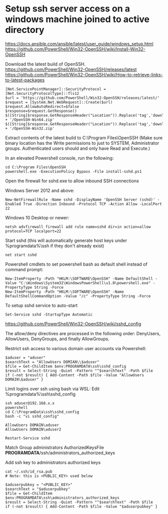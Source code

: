 # Setup ssh server access on a windows machine joined to active directory

https://docs.ansible.com/ansible/latest/user_guide/windows_setup.html
https://github.com/PowerShell/Win32-OpenSSH/wiki/Install-Win32-OpenSSH


Download the latest build of OpenSSH.
https://github.com/PowerShell/Win32-OpenSSH/releases/latest
https://github.com/PowerShell/Win32-OpenSSH/wiki/How-to-retrieve-links-to-latest-packages
```
[Net.ServicePointManager]::SecurityProtocol = [Net.SecurityProtocolType]::Tls12
$url = 'https://github.com/PowerShell/Win32-OpenSSH/releases/latest/'
$request = [System.Net.WebRequest]::Create($url)
$request.AllowAutoRedirect=$false
$response=$request.GetResponse()
$([String]$response.GetResponseHeader("Location")).Replace('tag','download') + '/OpenSSH-Win64.zip'  
$([String]$response.GetResponseHeader("Location")).Replace('tag','download') + '/OpenSSH-Win32.zip'
```

Extract contents of the latest build to C:\Program Files\OpenSSH (Make sure binary location has the Write permissions to just to SYSTEM, Administrator groups. Authenticated users should and only have Read and Execute.)

In an elevated Powershell console, run the following:
```
cd C:\Program Files\OpenSSH
powershell.exe -ExecutionPolicy Bypass -File install-sshd.ps1
```

Open the firewall for sshd.exe to allow inbound SSH connections

Windows Server 2012 and above:
```
New-NetFirewallRule -Name sshd -DisplayName 'OpenSSH Server (sshd)' -Enabled True -Direction Inbound -Protocol TCP -Action Allow -LocalPort 22
```

Windows 10 Desktop or newer:
```
netsh advfirewall firewall add rule name=sshd dir=in action=allow protocol=TCP localport=22
```

Start sshd (this will automatically generate host keys under %programdata%\ssh if they don't already exist)
```
net start sshd
```

Powershell cmdlets to set powershell bash as default shell instead of command prompt:
```
New-ItemProperty -Path "HKLM:\SOFTWARE\OpenSSH" -Name DefaultShell -Value "C:\Windows\System32\WindowsPowerShell\v1.0\powershell.exe" -PropertyType String -Force
New-ItemProperty -Path "HKLM:\SOFTWARE\OpenSSH" -Name DefaultShellCommandOption -Value "/c" -PropertyType String -Force
```

To setup sshd service to auto-start
```
Set-Service sshd -StartupType Automatic
```


https://github.com/PowerShell/Win32-OpenSSH/wiki/sshd_config

The allow/deny directives are processed in the following order: DenyUsers, AllowUsers, DenyGroups, and finally AllowGroups.


Restrict ssh access to various domain user accounts via Powershell:
```
$aduser = "aduser"
$searchText = "AllowUsers DOMIAN\\$aduser"
$file = Get-ChildItem $env:PROGRAMDATA\ssh\sshd_config
$result = Select-String -Quiet -Pattern "^$searchText" -Path $file
if (-not $result) { Add-Content -Path $file -Value "AllowUsers DOMAIN\$aduser" }
```


Limit logins over ssh using bash via WSL:
Edit %programdata%\ssh\sshd_config
```
ssh aduser@192.168.x.x
powershell
cd C:\ProgramData\ssh\sshd_config
bash -c "vi sshd_config"
```

```
AllowUsers DOMAIN\aduser
AllowUsers DOMAIN\aduser2
```

```
Restart-Service sshd
```


Match Group administrators
       AuthorizedKeysFile __PROGRAMDATA__/ssh/administrators_authorized_keys

Add ssh key to administrators authorized keys
```
cat ~/.ssh/id_rsa.pub
# Note: this is <PUBLIC_KEY> used below
```

```
$aduserpubkey = "<PUBLIC_KEY>"
$searchText = "$aduserpubkey"
$file = Get-ChildItem $env:PROGRAMDATA\ssh\administrators_authorized_keys
$result = Select-String -Quiet -Pattern "^$searchText" -Path $file
if (-not $result) { Add-Content -Path $file -Value "$aduserpubkey" }
```